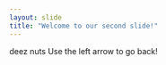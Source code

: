 ```yaml
---
layout: slide
title: "Welcome to our second slide!"
---
```

deez nuts
Use the left arrow to go back!
